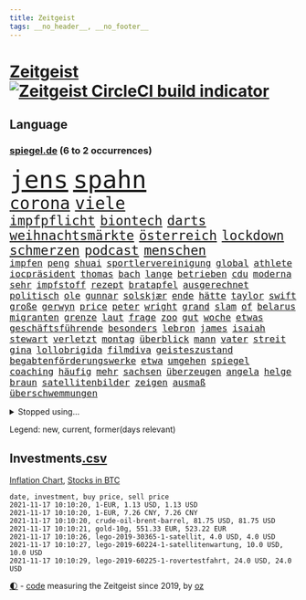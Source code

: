 ```yaml
---
title: Zeitgeist
tags: __no_header__, __no_footer__
---
```


# [Zeitgeist](https://oliz.io/zeitgeist/) [![Zeitgeist CircleCI build indicator](https://circleci.com/gh/ooz/zeitgeist.svg?style=shield)](https://circleci.com/gh/ooz/zeitgeist)

## Language

<h3><a href="https://www.spiegel.de" target="_blank">spiegel.de</a> (6 to 2 occurrences)</h3>
<p style="font-family:monospace">
<span style="font-size:32pt"><a href="news_links.html#jens" class="current">jens</a></span>
<span style="font-size:32pt"><a href="news_links.html#spahn" class="current">spahn</a></span>
<br>
<span style="font-size:22pt"><a href="news_links.html#corona" class="current">corona</a></span>
<span style="font-size:22pt"><a href="news_links.html#viele" class="current">viele</a></span>
<br>
<span style="font-size:17pt"><a href="news_links.html#impfpflicht" class="current">impfpflicht</a></span>
<span style="font-size:17pt"><a href="news_links.html#biontech" class="current">biontech</a></span>
<span style="font-size:17pt"><a href="news_links.html#darts" class="new">darts</a></span>
<span style="font-size:17pt"><a href="news_links.html#weihnachtsmärkte" class="new">weihnachtsmärkte</a></span>
<span style="font-size:17pt"><a href="news_links.html#österreich" class="current">österreich</a></span>
<span style="font-size:17pt"><a href="news_links.html#lockdown" class="current">lockdown</a></span>
<span style="font-size:17pt"><a href="news_links.html#schmerzen" class="current">schmerzen</a></span>
<span style="font-size:17pt"><a href="news_links.html#podcast" class="current">podcast</a></span>
<span style="font-size:17pt"><a href="news_links.html#menschen" class="current">menschen</a></span>
<br>
<span style="font-size:12pt"><a href="news_links.html#impfen" class="current">impfen</a></span>
<span style="font-size:12pt"><a href="news_links.html#peng" class="new">peng</a></span>
<span style="font-size:12pt"><a href="news_links.html#shuai" class="new">shuai</a></span>
<span style="font-size:12pt"><a href="news_links.html#sportlervereinigung" class="new">sportlervereinigung</a></span>
<span style="font-size:12pt"><a href="news_links.html#global" class="current">global</a></span>
<span style="font-size:12pt"><a href="news_links.html#athlete" class="new">athlete</a></span>
<span style="font-size:12pt"><a href="news_links.html#iocpräsident" class="current">iocpräsident</a></span>
<span style="font-size:12pt"><a href="news_links.html#thomas" class="current">thomas</a></span>
<span style="font-size:12pt"><a href="news_links.html#bach" class="new">bach</a></span>
<span style="font-size:12pt"><a href="news_links.html#lange" class="current">lange</a></span>
<span style="font-size:12pt"><a href="news_links.html#betrieben" class="current">betrieben</a></span>
<span style="font-size:12pt"><a href="news_links.html#cdu" class="current">cdu</a></span>
<span style="font-size:12pt"><a href="news_links.html#moderna" class="current">moderna</a></span>
<span style="font-size:12pt"><a href="news_links.html#sehr" class="current">sehr</a></span>
<span style="font-size:12pt"><a href="news_links.html#impfstoff" class="current">impfstoff</a></span>
<span style="font-size:12pt"><a href="news_links.html#rezept" class="current">rezept</a></span>
<span style="font-size:12pt"><a href="news_links.html#bratapfel" class="new">bratapfel</a></span>
<span style="font-size:12pt"><a href="news_links.html#ausgerechnet" class="current">ausgerechnet</a></span>
<span style="font-size:12pt"><a href="news_links.html#politisch" class="current">politisch</a></span>
<span style="font-size:12pt"><a href="news_links.html#ole" class="current">ole</a></span>
<span style="font-size:12pt"><a href="news_links.html#gunnar" class="current">gunnar</a></span>
<span style="font-size:12pt"><a href="news_links.html#solskjær" class="current">solskjær</a></span>
<span style="font-size:12pt"><a href="news_links.html#ende" class="current">ende</a></span>
<span style="font-size:12pt"><a href="news_links.html#hätte" class="current">hätte</a></span>
<span style="font-size:12pt"><a href="news_links.html#taylor" class="current">taylor</a></span>
<span style="font-size:12pt"><a href="news_links.html#swift" class="new">swift</a></span>
<span style="font-size:12pt"><a href="news_links.html#große" class="current">große</a></span>
<span style="font-size:12pt"><a href="news_links.html#gerwyn" class="new">gerwyn</a></span>
<span style="font-size:12pt"><a href="news_links.html#price" class="current">price</a></span>
<span style="font-size:12pt"><a href="news_links.html#peter" class="current">peter</a></span>
<span style="font-size:12pt"><a href="news_links.html#wright" class="current">wright</a></span>
<span style="font-size:12pt"><a href="news_links.html#grand" class="current">grand</a></span>
<span style="font-size:12pt"><a href="news_links.html#slam" class="current">slam</a></span>
<span style="font-size:12pt"><a href="news_links.html#of" class="current">of</a></span>
<span style="font-size:12pt"><a href="news_links.html#belarus" class="current">belarus</a></span>
<span style="font-size:12pt"><a href="news_links.html#migranten" class="current">migranten</a></span>
<span style="font-size:12pt"><a href="news_links.html#grenze" class="current">grenze</a></span>
<span style="font-size:12pt"><a href="news_links.html#laut" class="current">laut</a></span>
<span style="font-size:12pt"><a href="news_links.html#frage" class="current">frage</a></span>
<span style="font-size:12pt"><a href="news_links.html#zoo" class="current">zoo</a></span>
<span style="font-size:12pt"><a href="news_links.html#gut" class="current">gut</a></span>
<span style="font-size:12pt"><a href="news_links.html#woche" class="current">woche</a></span>
<span style="font-size:12pt"><a href="news_links.html#etwas" class="current">etwas</a></span>
<span style="font-size:12pt"><a href="news_links.html#geschäftsführende" class="new">geschäftsführende</a></span>
<span style="font-size:12pt"><a href="news_links.html#besonders" class="current">besonders</a></span>
<span style="font-size:12pt"><a href="news_links.html#lebron" class="current">lebron</a></span>
<span style="font-size:12pt"><a href="news_links.html#james" class="current">james</a></span>
<span style="font-size:12pt"><a href="news_links.html#isaiah" class="new">isaiah</a></span>
<span style="font-size:12pt"><a href="news_links.html#stewart" class="current">stewart</a></span>
<span style="font-size:12pt"><a href="news_links.html#verletzt" class="current">verletzt</a></span>
<span style="font-size:12pt"><a href="news_links.html#montag" class="current">montag</a></span>
<span style="font-size:12pt"><a href="news_links.html#überblick" class="current">überblick</a></span>
<span style="font-size:12pt"><a href="news_links.html#mann" class="current">mann</a></span>
<span style="font-size:12pt"><a href="news_links.html#vater" class="current">vater</a></span>
<span style="font-size:12pt"><a href="news_links.html#streit" class="current">streit</a></span>
<span style="font-size:12pt"><a href="news_links.html#gina" class="new">gina</a></span>
<span style="font-size:12pt"><a href="news_links.html#lollobrigida" class="new">lollobrigida</a></span>
<span style="font-size:12pt"><a href="news_links.html#filmdiva" class="new">filmdiva</a></span>
<span style="font-size:12pt"><a href="news_links.html#geisteszustand" class="new">geisteszustand</a></span>
<span style="font-size:12pt"><a href="news_links.html#begabtenförderungswerke" class="new">begabtenförderungswerke</a></span>
<span style="font-size:12pt"><a href="news_links.html#etwa" class="current">etwa</a></span>
<span style="font-size:12pt"><a href="news_links.html#umgehen" class="current">umgehen</a></span>
<span style="font-size:12pt"><a href="news_links.html#spiegel" class="current">spiegel</a></span>
<span style="font-size:12pt"><a href="news_links.html#coaching" class="current">coaching</a></span>
<span style="font-size:12pt"><a href="news_links.html#häufig" class="current">häufig</a></span>
<span style="font-size:12pt"><a href="news_links.html#mehr" class="current">mehr</a></span>
<span style="font-size:12pt"><a href="news_links.html#sachsen" class="current">sachsen</a></span>
<span style="font-size:12pt"><a href="news_links.html#überzeugen" class="current">überzeugen</a></span>
<span style="font-size:12pt"><a href="news_links.html#angela" class="current">angela</a></span>
<span style="font-size:12pt"><a href="news_links.html#helge" class="current">helge</a></span>
<span style="font-size:12pt"><a href="news_links.html#braun" class="current">braun</a></span>
<span style="font-size:12pt"><a href="news_links.html#satellitenbilder" class="current">satellitenbilder</a></span>
<span style="font-size:12pt"><a href="news_links.html#zeigen" class="current">zeigen</a></span>
<span style="font-size:12pt"><a href="news_links.html#ausmaß" class="current">ausmaß</a></span>
<span style="font-size:12pt"><a href="news_links.html#überschwemmungen" class="current">überschwemmungen</a></span>
</p>
<details>
<summary>Stopped using...</summary>
<p class="former" style="font-size:12pt">
flüge(396) her(396) 35(395) beschäftigt(395) kauft(395) summe(395) taten(395) bulgarien(394) einsatzkräfte(394) unabhängigkeit(394) arm(393) begeistern(393) coronatest(393) ddr(393) evakuiert(393) fraktionschef(393) gerhard(393) geschützt(393) hinweisen(393) unerwartet(393) and(392) aufmerksamkeit(392) bereitet(392) eindruck(392) libanon(392) mannschaft(392) nahmen(392) schmeckt(392) suchte(392) verstößen(392) besucht(391) bildung(391) brexit(391) favoriten(391) fort(391) geschrieben(391) haftstrafe(391) kandidat(391) kapitän(391) namens(391) strafen(391) 44(390) analyse(390) berühmt(390) bewohner(390) fahrzeuge(390) künstler(390) mancherorts(390) persönlich(390) scheidet(390) schildert(390) stammen(390) verlässt(390) zentrum(390) amazon(389) franziska(389) gebaut(389) geholt(389) gewissen(389) giffey(389) herkunft(389) kräftig(389) unruhen(389) bezeichnet(388) hubschrauber(388) interessiert(388) mario(388) persönlichen(388) respekt(388) schoss(388) schwangere(388) schweigen(388) verlief(388) abwehr(387) beantragen(387) dominiert(387) dubai(387) erfolgreiche(387) erneuter(387) hunderten(387) kalifornien(387) kandidatinnen(387) konzernchef(387) legendären(387) lehnen(387) maß(387) veröffentlichte(387) österreichischen(387) christoph(386) erheben(386) erhoben(386) freigestellt(386) gelernt(386) gerecht(386) jedenfalls(386) leitung(386) scheiterte(386) schwester(386) sprang(386) spätestens(386) unionsfraktionschef(386) unrecht(386) wald(386) üben(386) anschließend(385) demonstrationen(385) ehren(385) heißen(385) illegal(385) literatur(385) rekordhoch(385) schwieg(385) usbehörden(385) usjustizministerium(385) west(385) wofür(385) wurzeln(385) zensur(385) zinsen(385) 34(384) 99(384) deal(384) durchsuchungen(384) gehandelt(384) käufer(384) langen(384) ringt(384) russell(384) verwirrung(384) weitergegeben(384) wochenlang(384) wolle(384) flughäfen(383) format(383) gedreht(383) gelöst(383) hunde(383) mutige(383) selben(383) umstritten(383) andrej(382) bill(382) dreht(382) einstigen(382) engagement(382) erschüttert(382) hauses(382) institut(382) konflikte(382) regierungspartei(382) 19jährige(381) aufnahme(381) erinnern(381) fernen(381) freie(381) geklärt(381) grünheide(381) moskaus(381) rassistischen(381) stärke(381) umsetzen(381) verbreiten(381) 61(380) fauci(380) kleiner(380) kleines(380) normalität(380) offensive(380) schönsten(380) spanischen(380) stanley(380) verspielt(380) atem(379) besserung(379) dich(379) filmen(379) automobilgeschichte(378) befeuern(378) begeisterten(378) beinahe(378) clinton(378) geführt(378) härter(378) irren(378) verfehlt(378) verschwanden(378) österreicher(378) 11000(377) alice(377) arabische(377) herr(377) loswerden(377) schlimmste(377) unzählige(377) betont(376) lernt(376) modell(376) spotify(376) umfragen(376) 900(375) anja(375) bundesgesundheitsminister(375) entwickeln(375) genauso(375) nachgewiesen(375) zwischenzeitlich(375) bande(374) grundgesetz(374) grünenchef(374) ständig(374) uefa(374) virologen(374) aufschwung(373) begeistert(373) erfunden(373) etliche(373) herz(373) jene(373) klassiker(373) überholt(373) aufstellen(372) erdbeben(372) robin(372) vieles(372) christdemokraten(371) ereignisse(371) premierministers(371) rose(371) spiegeltitelstory(371) verband(371) zugelassenen(371) enge(370) golden(370) münster(370) schnellste(370) architekt(369) barbara(369) milliardenhöhe(369) vorgegangen(369) konsum(368) tvserie(368) antrag(367) ausgesetzt(367) bruce(367) engpässe(367) entschuldigung(367) jürgen(367) km/h(367) ministerium(367) schneider(367) verklagen(367) 19jähriger(366) kate(366) kunstwerk(366) rasen(366) arminia(365) aufarbeitung(365) außerhalb(364) beauftragt(364) boomen(364) bürgerinnen(364) defensive(364) iphone(364) erfährt(363) gekämpft(363) mülheim(363) vorbereitung(362) wirbel(362) impfstoffe(361) vergangen(361) warfen(361) bundeswehrsoldaten(360) flagge(360) ämter(360) fußballem(359) kapitel(359) nebenbei(359) söhne(358) verheerend(358) lachen(357) america(356) dortmunder(355) stört(355) chemikalien(354) abgeschlossen(352) jones(350) smartphones(350) unterbrochen(350) dr(347) reportage(347) schmerz(347) usbundesstaaten(347) herausforderungen(346) fluss(345) impfdosen(345) kleinkind(345) rodrigo(345) missbrauchskomplex(344) staatsoberhaupt(344) gefecht(343) missachtung(343) tschechische(343) beobachtung(342) knacken(341) service(341) bundesverfassungsgerichts(340) palästinenser(340) vergeltung(339) vorlegen(338) divers(337) gesichter(336) topspiel(336) ertrank(333) indiana(333) italienischer(332) klarheit(332) gewusst(331) prozessbeginn(328) krawalle(326) rechter(326) herauszufinden(325) unfällen(324) theoretisch(322) 13jährige(321) boomt(321) würdigung(320) 58(318) 32jährigen(317) berührt(317) aufheben(316) inhaltlich(316) schärfer(316) solches(315) würzburg(313) grünenpolitikerin(310) hartz(310) leiter(309) spannung(308) hungern(306) rekorde(306) wetterdienst(306) seniorin(304) souveränität(304) katzen(303) motivation(302) nordosten(301) urlaubsinsel(296) knappen(295) gewinne(293) harmlos(293) eingehen(292) adler(290) stationiert(288) heimatland(287) testpflicht(281) iv(280) autobauer(279) blaue(276) verschickt(273) abreise(269) taucher(269) oberhaupt(268) radsportler(268) gelöscht(263) bewerben(259) bahnverkehr(255) fluggesellschaft(252) kannte(251) soldatinnen(250) großstädten(248) konkreten(248) recherche(248) indiens(247) direkten(245) echter(245) rausch(243) medaille(242) übernahm(242) grundrechte(240) premierministerin(237) abbringen(236) abheben(236) bürgerrechtler(236) krimi(235) email(234) schwerin(234) einsätzen(232) duterte(230) geimpften(229) orte(228) bildzeitung(220) abgeschnitten(214) rekordtief(214) ermittlungsverfahren(213) topfavorit(213) lieder(212) paralympics(211) ausrichten(210) angespült(209) wunde(208) zahlungsmittel(208) asyl(204) verlag(204) forciert(203) mitverantwortlich(203) bergung(202) kanadischen(200) ferdinand(199) 350(198) heldin(198) geehrt(191) regierungstruppen(191) pflegen(187) zufriedener(187) achtung(185) angeschaut(184) simone(183) vereine(183) brian(182) baerbocks(181) massachusetts(180) jubel(179) loben(179) 2013(178) japanischen(178) übergriff(178) begraben(177) einheiten(177) hamas(177) raúl(177) halbzeit(176) ungerecht(171) blue(169) hofmann(169) origin(169) bond(168) besonderes(166) seltenes(166) pipelines(165) manta(164) auszusetzen(163) erwarte(163) notenbank(163) 83(162) kriegsende(162) eigner(160) autofahrern(159) berücksichtigt(159) engagiert(159) gegend(158) wirkten(157) litten(156) jamie(155) karim(155) ängste(155) kluft(154) abrechnung(153) bundesfinanzhof(153) auftaktspiel(152) grönland(152) ruinen(152) videoaufnahmen(151) energieagentur(149) zusammenarbeiten(148) weser(147) pandemien(145) welterfolg(145) erlebnisse(144) spitzen(142) treibstoff(142) zugriff(142) staatspräsidenten(141) benzinpreis(140) cumexskandal(139) netzwerks(138) scheiterten(138) kopfschmerzen(137) sammelt(137) verarbeiten(137) ambitionierte(136) bestseller(136) frühzeitig(135) gesichtserkennung(135) zentralbank(135) aktueller(134) ardern(133) erhöhte(133) jacinda(133) längerer(133) neuseelands(133) asylanträge(132) inflationsrate(132) atommüll(131) engländer(131) lebensmitteln(131) rechtsstaatlichkeit(131) vormittag(131) ausrücken(130) notwendig(130) unseres(130) wundert(130) 77jährige(129) erbeutet(129) tankstelle(129) sogleich(127) alarmbereitschaft(126) deutschlandkoalition(126) geschlossenheit(126) giftigen(126) 28jähriger(125) aufregendsten(125) bemängelt(125) pflegte(125) strobl(125) vorerkrankungen(125) erhöhtes(123) ressort(123) bekennt(122) freute(121) krankheiten(121) mauerbau(121) 9(120) rückstau(120) täglichen(120) wesentlich(120) bahnt(119) visa(119) anwesen(118) demenz(118) düster(118) neugeborene(118) norwegische(118) senatoren(118) unterrichten(118) ausgabe(117) heim(117) süddeutschland(117) verheerende(117) vorgänge(117) funk(116) verbunden(116) justizstreit(115) klimabericht(115) psychiatrie(115) axel(112) hindukusch(112) miloš(112) mo(112) zeman(112) gerichtlich(111) missbrauchte(111) stufen(111) bundeswehreinsatz(110) grenzkontrollen(110) symptomen(110) bdi(109) werkstatt(109) zugestimmt(109) übertraf(109) aiwanger(108) sang(108) linkenfraktionschef(107) übte(107) verlassenen(104) waldbrand(104) wunderkind(104) zauber(104) disney(102) abschiebungen(101) außergewöhnliche(101) ermordung(101) fällig(101) gedroht(101) medizinischer(101) ortskräfte(101) selbstkritisch(101) glänzt(100) thiel(100) bär(99) whistleblower(99) augsburger(98) fossilen(98) justizreform(98) basketballer(97) gewürdigt(97) verhaftungen(97) verleger(97) versehen(97) überflutungen(97) abschiedsbesuch(96) allgemeinwissen(96) klug(96) wdr(96) wissenstest(96) buchen(95) kolumbianische(95) beinen(94) beirut(94) mitgerissen(94) schilderte(94) fachen(93) fluten(93) handgreiflich(93) lieferengpässen(93) winde(93) amoklauf(92) beliebte(92) bergischen(92) naturschutz(92) regelwerk(92) vertragsverlängerung(92) barley(91) elternkolumne(91) evakuieren(91) finalen(91) kapitolsturm(91) katarina(91) komiker(91) rauch(91) superstars(91) verlorenen(91) entzieht(90) körperlichen(90) nachhaltiger(90) schätzt(90) unionsparteien(90) angegangen(89) bereitgestellt(89) bundesbankchef(89) herd(89) jüngster(89) moral(89) weidmann(89) erbitterten(88) havannasyndrom(88) kette(88) romy(88) stromschlag(88) syrische(88) tieres(88) zaza(88) 360(87) lasso(87) mysteriösen(87) verbraucherzentrale(87) anstatt(86) cumexurteil(86) electric(86) fertigte(86) irischer(86) jutta(86) legalisieren(86) netzwerke(86) vizepräsidentin(86) abzuwälzen(85) garage(85) gibt's(85) handballer(85) handelsverband(85) lautete(85) missbrauchsvorwürfe(85) produktionen(85) supermarktregale(85) zutritt(85) erweisen(84) kisten(84) spencer(84) supermärkte(84) ch(83) lukrative(83) prägendsten(83) sektor(83) verbinden(83) dutertes(82) höchstwert(82) killer(82) nbaprofi(82) smartphoneindustrie(82) stonehenge(82) verkehrt(82) wetzlar(82) wohnmobil(82) 1964(81) abitur(81) angemeldet(81) eswatini(81) fußgänger(81) mswati(81) nazizeit(81) swasiland(81) unterdurchschnittlich(81) böen(80) fürdie(80) rückkehrer(80) selbstbewusst(80) seltenheit(80) usstars(80) ächzt(80) angepackt(79) fahrerinnen(79) malariaimpfstoff(79) schuhe(79) umweltfreundlicher(79) verhängten(79) bewohnte(78) kräftiger(78) langes(78) schwesterparteien(78) camping(77) geschwommen(77) gültig(77) konzertfilm(77) marathon(77) mutterkonzerns(77) rechtsfehler(77) rätselhafte(77) soul(77) 'ndrangheta(76) bankenaufseher(76) einlegen(76) erfordert(76) haas(76) kandahar(76) klimaministerium(76) marsalek(76) tester(76) usstaaten(76) ächzen(76) populär(75) prekäre(75) weltklimarats(75) erschien(74) körperliche(74) verlagschef(74) weggefährten(73) jagger(72) lenken(72) reese(72) siegfried(72) unbequeme(72) witherspoon(72) aniston(71) antje(71) betreffen(71) billigen(71) gestein(71) note(71) zurückgegeben(71) beschleunigung(70) fanexpertinnen(70) früherem(70) gärtnern(70) günstiges(70) kunduz(70) köpfen(70) morawiecki(70) parkplätze(70) rützel(70) z(70) anlage(69) hansjoachim(69) regierte(69) verspürt(69) eugeldern(68) grenzregime(68) kusama(68) veruntreut(68) yayoi(68) ökologischen(68) 650000(67) achtjährige(67) tödlichste(67) übertragen(67) drehte(66) einspruch(66) terrorverdacht(66) bbckorrespondentin(65) erklärten(65) kran(65) nacken(65) rainsford(65) relativ(65) wahlrecht(65) weitverbreitete(65) bobic(64) entdecker(64) geleakter(64) kult(64) labour(64) ligaspiel(64) resultat(64) satte(64) store(64) taifun(64) düpiert(63) elena(63) elvis(63) niedergeschlagen(63) polizeiwache(63) presley(63) söhnen(63) versuchter(63) zwölfjähriger(63) geschwindigkeiten(62) juristisches(62) lagebericht(62) leib(62) ergeben(61) katastrophaler(61) kompakte(61) springer(61) verzeichnen(61) zelten(61) komplizierte(60) kooperieren(60) kreta(60) verbrachte(60) wasserversorgung(60) artenvielfalt(59) manfred(59) müttern(59) uskünstler(59) wiedergeburt(59) bebte(58) craig(58) enthauptet(58) klimawende(58) klopp(58) liverpools(58) rosen(58) rückruf(58) umgerechnet(58) uneingeschränkt(58) bands(57) gesundheitswesen(57) kirk(57) mastercard(57) reuter(57) staatsbesuch(57) berufliches(56) böse(56) immobilienpreise(56) lieferschwierigkeiten(56) privathaushalte(56) verletzungspause(56) 36jähriger(55) beleben(55) buchpreis(55) predigt(55) samira(55) schlagzeuger(55) delivery(54) forever(54) gefährde(54) heimspiel(54) hero(54) immobilien(54) lkwfahrern(54) pantherfortsetzung(54) preiserhöhungen(54) universität(54) wakanda(54) wirbelsturm(54) zuständen(54) anhörung(53) drummer(53) linkedin(53) nuklear(53) oper(53) vegan(53) behinderungen(52) betriebenen(52) exakt(52) grenzbeamte(52) investiert(52) kobra(52) ließe(52) male(52) zurückhaltung(52) ägäis(52) bisweilen(51) architekten(50) defekten(50) erpressung(50) fredi(50) medienhäuser(50) stacheldrahtzaun(50) standard(50) 73(49) erneuerbarer(49) heidenheim(49) erfreut(48) jasmina(48) kampfabstimmung(48) kuhnke(48) millionenbußgeld(48) hang(47) rotlichtviertel(47) rücktrittsforderungen(47) schwachstellen(47) guide(46) kzgedenkstätte(46) stach(46) state(46) angehören(45) lahmt(45) natascha(45) rosenheim(45) saudischen(45) teamkollegin(45) zusage(45) abbau(44) adeyemi(44) dringender(44) kaminski(44) lebende(44) spdvorsitzende(44) sportwagen(44) vergessenheit(44) überschaubare(44) abgewendet(43) fressen(43) schott(43) 1138(42) gewölbe(42) verlorene(42) bundestagswahlen(41) grenzregion(41) haqqani(41) innovationen(41) mitteilt(41) protests(41) royals(41) sirajuddin(41) spielabbruch(41) straßenrennen(41) vormonat(41) angeschlossen(40) digitales(40) rochen(40) worum(40) brooklyn(39) championsleaguespiel(39) exklusiven(39) geheim(39) geständnis(39) herzschlaggesetz(39) hoffnungsträger(39) nahenden(39) vertieft(39) 81jähriger(38) finanzbeamter(38) lösungen(38) rotgrünroten(38) routine(38) räumung(38) tierschutzgesetz(38) 19jährigen(37) entführte(37) straftaten(37) übertragung(37) co₂ausstoß(36) finanzlücke(36) fischers(36) grippe(36) klargestellt(36) papiermangel(36) saudiarabiens(36) siedlung(36) spiegelkorrespondent(36) tuberkulose(36) bombenanschlag(35) bundesligatopspiel(35) lazio(35) leslie(35) militärischer(35) verzichtete(35) wettrüsten(35) zuflucht(35) geschlechter(34) menschlichen(34) pakete(34) söldnertruppe(34) 81jährige(33) beben(33) gemeinsamkeiten(33) wiens(32) gefälschtem(31) gesuche(31) komplott(31) mitmischen(31) pflichten(31) politikbetrieb(31) solidarisch(31) sparte(31) umgebracht(31) ableger(30) bekräftigt(30) erklärungen(30) euländern(30) feministisch(30) kursieren(30) nobelpreisträger(30) vermitteln(30) weltraumtourismus(30) babiš(29) freihandelsabkommen(29) großbank(29) interviewen(29) türsteher(29) bahnmitarbeiter(28) durchgefallen(28) heikle(28) morgan(28) rätselt(28) syrers(28) verbrauchern(28) wehrlos(28) bestehenden(27) 96jährige(26) deutschlandweit(26) nachfolgern(26) zugausfällen(26) batman(25) blödsinn(25) engem(25) englisch(25) exbürgermeister(25) manövern(25) richtern(25) weißes(25) wählten(25) älteste(25) gasmarkt(24) hadern(24) joy(24) zentralen(24) erneuerung(23) unangenehmen(23) beratungen(22) angesprochen(21) barriere(21) dachau(21) heizung(21) putzplan(21) verbindliche(21) wmrhythmus(21) altstadt(20) beider(20) betrugsvorwürfe(20) drogenkrieg(20) erneuerbaren(20) fernverkehr(20) fluglinie(20) gratuliert(20) grundversorgung(20) irving(20) kyrie(20) migrant(20) tabak(20) traurigkeit(20) weinsberg(20) 78(19) coldplay(19) profiliertesten(19) rucksack(19) steckten(19) wahltag(19) warteschlangen(19) berlinwahl(18) datenleck(18) direkte(18) lieferwagen(18) populisten(18) sondierungen(18) spezielle(18) staatengemeinschaft(18) steilvorlage(18) ambitioniert(17) haifa(17) kollaboration(17) raketenabwehr(17) ruhig(17) warburg(17) zeitgeist(17) überalterung(17) fanartikel(16) freiewählerchef(16) klimafreundlicher(16) kongo(16) köpi(16) londonerin(16) steuerdeals(16) borchardt(15) landeswahlleiterin(15) schlachter(15) sssiggi(15) vermutete(15) billionenschweren(14) diwstudie(14) europapokal(14) hyperschallrakete(14) inhaltliche(14) kläger(14) libanons(14) sondierungsgesprächen(14) streamer(14) vorlage(14) 1974(13) abtreibungsverbot(13) aufträgen(13) cdumachtkampf(13) express(13) filmteam(13) gasversorgung(13) gleichermaßen(13) misshandeln(13) övp(13) 93(12) diskussionskultur(12) entwickler(12) gaspreisen(12) todesopfern(12) 174(11) arbeitskräften(11) davidstern(11) staates(11) tüfteln(11) verhaltener(11)
</p>
</details>
<p>Legend: <span class="new">new</span>, <span class="current">current</span>, <span class="former">former(days relevant)</span></p>

## Investments[.csv](investments.csv)

[Inflation Chart](https://inflationchart.com),
[Stocks in BTC](https://stonksinbtc.xyz/)

```
date, investment, buy price, sell price
2021-11-17 10:10:20, 1-EUR, 1.13 USD, 1.13 USD
2021-11-17 10:10:20, 1-EUR, 7.26 CNY, 7.26 CNY
2021-11-17 10:10:20, crude-oil-brent-barrel, 81.75 USD, 81.75 USD
2021-11-17 10:10:21, gold-10g, 551.33 EUR, 523.22 EUR
2021-11-17 10:10:26, lego-2019-30365-1-satellit, 4.0 USD, 4.0 USD
2021-11-17 10:10:27, lego-2019-60224-1-satellitenwartung, 10.0 USD, 10.0 USD
2021-11-17 10:10:29, lego-2019-60225-1-rovertestfahrt, 24.0 USD, 24.0 USD
```

<footer>
<a href="javascript:toggleTheme()" class="nav">🌓</a>
- <a href="https://github.com/ooz/zeitgeist">code</a> measuring the Zeitgeist since 2019, by <a href="https://oliz.io">oz</a>
</footer>
